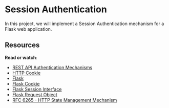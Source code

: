 # Session Authentication

In this project, we will implement a Session Authentication mechanism for a Flask web application.

## Resources

**Read or watch**:

- [REST API Authentication Mechanisms](https://www.youtube.com/watch?v=501dpx2IjGY)
- [HTTP Cookie](https://developer.mozilla.org/en-US/docs/Web/HTTP/Cookies)
- [Flask](https://palletsprojects.com/p/flask/)
- [Flask Cookie](https://flask.palletsprojects.com/en/1.1.x/quickstart/#cookies)
- [Flask Session Interface](https://flask.palletsprojects.com/en/1.1.x/api/#sessions)
- [Flask Request Object](https://flask.palletsprojects.com/en/1.1.x/api/#incoming-request-data)
- [RFC 6265 - HTTP State Management Mechanism](https://tools.ietf.org/html/rfc6265)